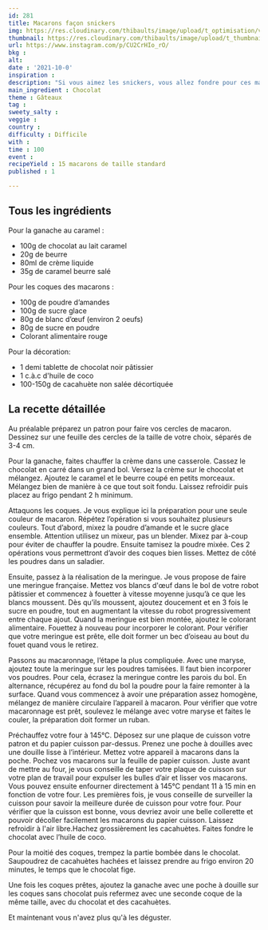 ```yaml
---
id: 281
title: Macarons façon snickers
img: https://res.cloudinary.com/thibaults/image/upload/t_optimisation/v1634033665/Recipes/20211010_macarons_snickers.jpg
thumbnail: https://res.cloudinary.com/thibaults/image/upload/t_thumbnail_josie/v1634033665/Recipes/20211010_macarons_snickers.jpg
url: https://www.instagram.com/p/CU2CrHIo_rO/
bkg : 
alt: 
date : '2021-10-0'
inspiration : 
description: "Si vous aimez les snickers, vous allez fondre pour ces macarons qui reprennent les mêmes saveurs que cette barre chocolatée !"
main_ingredient : Chocolat
theme : Gâteaux
tag : 
sweety_salty : 
veggie : 
country : 
difficulty : Difficile
with : 
time : 100
event : 
recipeYield : 15 macarons de taille standard
published : 1

---
```


## Tous les ingrédients
Pour la ganache au caramel :
 - 100g de chocolat au lait caramel
 - 20g de beurre
 - 80ml de crème liquide
 - 35g de caramel beurre salé

Pour les coques des macarons :
 - 100g de poudre d’amandes
 - 100g de sucre glace
 - 80g de blanc d’œuf (environ 2 oeufs)
 - 80g de sucre en poudre
 - Colorant alimentaire rouge

Pour la décoration:
 - 1 demi tablette de chocolat noir pâtissier
 - 1 c.à.c d'huile de coco
 - 100-150g de cacahuète non salée décortiquée

## La recette détaillée
Au préalable préparez un patron pour faire vos cercles de macaron. Dessinez sur une feuille des cercles de la taille de votre choix, séparés de 3-4 cm.

Pour la ganache, faites chauffer la crème dans une casserole. Cassez le chocolat en carré dans un grand bol. Versez la crème sur le chocolat et mélangez. Ajoutez le caramel et le beurre coupé en petits morceaux. Mélangez bien de manière à ce que tout soit fondu. Laissez refroidir puis placez au frigo pendant 2 h minimum.

Attaquons les coques. Je vous explique ici la préparation pour une seule couleur de macaron. Répétez l’opération si vous souhaitez plusieurs couleurs. Tout d’abord, mixez la poudre d’amande et le sucre glace ensemble. Attention utilisez un mixeur, pas un blender. Mixez par à-coup pour éviter de chauffer la poudre. Ensuite tamisez la poudre mixée. Ces 2 opérations vous permettront d’avoir des coques bien lisses. Mettez de côté les poudres dans un saladier.

Ensuite, passez à la réalisation de la meringue. Je vous propose de faire une meringue française. Mettez vos blancs d'œuf dans le bol de votre robot pâtissier et commencez à fouetter à vitesse moyenne jusqu’à ce que les blancs moussent. Dès qu’ils moussent, ajoutez doucement et en 3 fois le sucre en poudre, tout en augmentant la vitesse du robot progressivement entre chaque ajout. Quand la meringue est bien montée, ajoutez le colorant alimentaire. Fouettez à nouveau pour incorporer le colorant. Pour vérifier que votre meringue est prête, elle doit former un bec d’oiseau au bout du fouet quand vous le retirez.

Passons au macaronnage, l’étape la plus compliquée. Avec une maryse, ajoutez toute la meringue sur les poudres tamisées. Il faut bien incorporer vos poudres. Pour cela, écrasez la meringue contre les parois du bol. En alternance, récupérez au fond du bol la poudre pour la faire remonter à la surface. Quand vous commencez à avoir une préparation assez homogène, mélangez de manière circulaire l’appareil à macaron. Pour vérifier que votre macaronnage est prêt, soulevez le mélange avec votre maryse et faites le couler, la préparation doit former un ruban.

Préchauffez votre four à 145°C. Déposez sur une plaque de cuisson votre patron et du papier cuisson par-dessus. Prenez une poche à douilles avec une douille lisse à l’intérieur. Mettez votre appareil à macarons dans la poche. Pochez vos macarons sur la feuille de papier cuisson. Juste avant de mettre au four, je vous conseille de taper votre plaque de cuisson sur votre plan de travail pour expulser les bulles d’air et lisser vos macarons. Vous pouvez ensuite enfourner directement à 145°C pendant 11 à 15 min en fonction de votre four. Les premières fois, je vous conseille de surveiller la cuisson pour savoir la meilleure durée de cuisson pour votre four. Pour vérifier que la cuisson est bonne, vous devriez avoir une belle collerette et pouvoir décoller facilement les macarons du papier cuisson. Laissez refroidir à l'air libre.Hachez grossièrement les cacahuètes. Faites fondre le chocolat avec l’huile de coco.

Pour la moitié des coques, trempez la partie bombée dans le chocolat. Saupoudrez de cacahuètes hachées et laissez prendre au frigo environ 20 minutes, le temps que le chocolat fige.

Une fois les coques prêtes, ajoutez la ganache avec une poche à douille sur les coques sans chocolat puis refermez avec une seconde coque de la même taille, avec du chocolat et des cacahuètes.

Et maintenant vous n'avez plus qu'à les déguster.